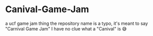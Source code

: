 # Canival-Game-Jam
a ucf game jam thing 
the repository name is a  typo, it's meant to say "Carnival Game Jam" I have no clue what a "Canival" is 😅
